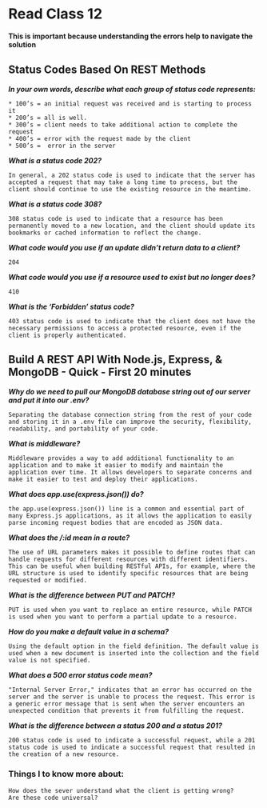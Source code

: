 # Read Class 12

**This is important because understanding the errors help to navigate the solution**

## Status Codes Based On REST Methods

***In your own words, describe what each group of status code represents:***

    * 100’s = an initial request was received and is starting to process it
    * 200’s = all is well. 
    * 300’s = client needs to take additional action to complete the request
    * 400’s = error with the request made by the client
    * 500’s =  error in the server

***What is a status code 202?***

    In general, a 202 status code is used to indicate that the server has accepted a request that may take a long time to process, but the client should continue to use the existing resource in the meantime.

***What is a status code 308?***

    308 status code is used to indicate that a resource has been permanently moved to a new location, and the client should update its bookmarks or cached information to reflect the change.

***What code would you use if an update didn’t return data to a client?***

    204

***What code would you use if a resource used to exist but no longer does?***

    410

***What is the ‘Forbidden’ status code?***

    403 status code is used to indicate that the client does not have the necessary permissions to access a protected resource, even if the client is properly authenticated.

## Build A REST API With Node.js, Express, & MongoDB - Quick - First 20 minutes

***Why do we need to pull our MongoDB database string out of our server and put it into our .env?***

    Separating the database connection string from the rest of your code and storing it in a .env file can improve the security, flexibility, readability, and portability of your code.

***What is middleware?***

    Middleware provides a way to add additional functionality to an application and to make it easier to modify and maintain the application over time. It allows developers to separate concerns and make it easier to test and deploy their applications.

***What does app.use(express.json()) do?***

    the app.use(express.json()) line is a common and essential part of many Express.js applications, as it allows the application to easily parse incoming request bodies that are encoded as JSON data.

***What does the /:id mean in a route?***

    The use of URL parameters makes it possible to define routes that can handle requests for different resources with different identifiers. This can be useful when building RESTful APIs, for example, where the URL structure is used to identify specific resources that are being requested or modified.

***What is the difference between PUT and PATCH?***

    PUT is used when you want to replace an entire resource, while PATCH is used when you want to perform a partial update to a resource.

***How do you make a default value in a schema?***

    Using the default option in the field definition. The default value is used when a new document is inserted into the collection and the field value is not specified.

***What does a 500 error status code mean?***

    "Internal Server Error," indicates that an error has occurred on the server and the server is unable to process the request. This error is a generic error message that is sent when the server encounters an unexpected condition that prevents it from fulfilling the request.

***What is the difference between a status 200 and a status 201?***

    200 status code is used to indicate a successful request, while a 201 status code is used to indicate a successful request that resulted in the creation of a new resource.

### Things I to know more about:

    How does the sever understand what the client is getting wrong?
    Are these code universal?